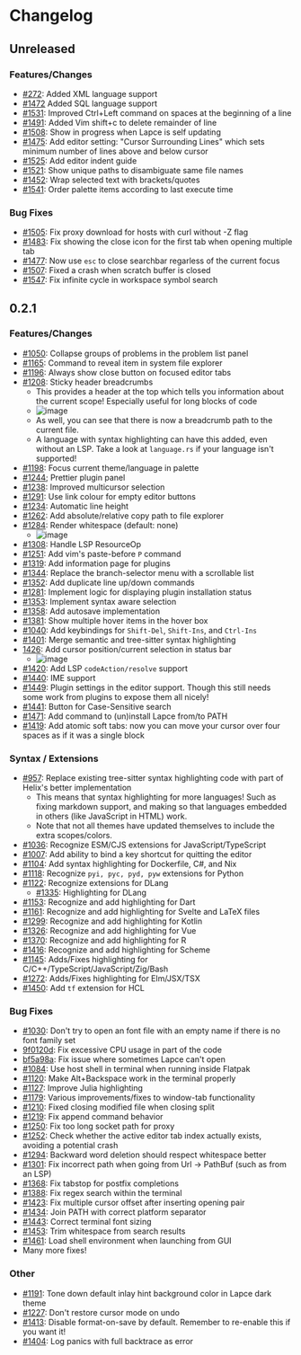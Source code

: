 # Changelog

## Unreleased

### Features/Changes

- [#272](https://github.com/lapce/issue/272): Added XML language support
- [#1472](https://github.com/lapce/lapce/pull/1472) Added SQL language support
- [#1531](https://github.com/lapce/lapce/pull/1531): Improved Ctrl+Left command on spaces at the beginning of a line
- [#1491](https://github.com/lapce/lapce/pull/1491): Added Vim shift+c to delete remainder of line
- [#1508](https://github.com/lapce/lapce/pull/1508): Show in progress when Lapce is self updating
- [#1475](https://github.com/lapce/lapce/pull/1475): Add editor setting: "Cursor Surrounding Lines" which sets minimum number of lines above and below cursor
- [#1525](https://github.com/lapce/lapce/pull/1525): Add editor indent guide
- [#1521](https://github.com/lapce/lapce/pull/1521): Show unique paths to disambiguate same file names
- [#1452](https://github.com/lapce/lapce/pull/1452): Wrap selected text with brackets/quotes
- [#1541](https://github.com/lapce/lapce/pull/1541): Order palette items according to last execute time

### Bug Fixes

- [#1505](https://github.com/lapce/lapce/pull/1505): Fix proxy download for hosts with curl without -Z flag
- [#1483](https://github.com/lapce/lapce/pull/1483): Fix showing the close icon for the first tab when opening multiple tab
- [#1477](https://github.com/lapce/lapce/pull/1477): Now use `esc` to close searchbar regarless of the current focus
- [#1507](https://github.com/lapce/lapce/pull/1507): Fixed a crash when scratch buffer is closed
- [#1547](https://github.com/lapce/lapce/pull/1547): Fix infinite cycle in workspace symbol search

## 0.2.1

### Features/Changes

- [#1050](https://github.com/lapce/lapce/pull/1050): Collapse groups of problems in the problem list panel
- [#1165](https://github.com/lapce/lapce/pull/1165): Command to reveal item in system file explorer
- [#1196](https://github.com/lapce/lapce/pull/1196): Always show close button on focused editor tabs
- [#1208](https://github.com/lapce/lapce/pull/1208): Sticky header breadcrumbs
  - This provides a header at the top which tells you information about the current scope! Especially useful for long blocks of code
  - ![image](https://user-images.githubusercontent.com/13157904/195404556-2c329ebb-f721-4d55-aa22-56a54f8e8454.png)
  - As well, you can see that there is now a breadcrumb path to the current file.
  - A language with syntax highlighting can have this added, even without an LSP. Take a look at `language.rs` if your language isn't supported!
- [#1198](https://github.com/lapce/lapce/pull/1198): Focus current theme/language in palette
- [#1244](https://github.com/lapce/lapce/pull/1244); Prettier plugin panel
- [#1238](https://github.com/lapce/lapce/pull/1238): Improved multicursor selection
- [#1291](https://github.com/lapce/lapce/pull/1291): Use link colour for empty editor buttons
- [#1234](https://github.com/lapce/lapce/commit/07390f0c90c0700d1f69409bf48723d15090c474): Automatic line height
- [#1262](https://github.com/lapce/lapce/pull/1262): Add absolute/relative copy path to file explorer
- [#1284](https://github.com/lapce/lapce/pull/1284): Render whitespace (default: none)
  - ![image](https://user-images.githubusercontent.com/13157904/195410868-f27db85f-d7d2-4197-84f0-12d6c44e2053.png)
- [#1308](https://github.com/lapce/lapce/pull/1308): Handle LSP ResourceOp
- [#1251](https://github.com/lapce/lapce/pull/1251): Add vim's paste-before `P` command
- [#1319](https://github.com/lapce/lapce/pull/1319): Add information page for plugins
- [#1344](https://github.com/lapce/lapce/pull/1344): Replace the branch-selector menu with a scrollable list
- [#1352](https://github.com/lapce/lapce/pull/1352): Add duplicate line up/down commands
- [#1281](https://github.com/lapce/lapce/pull/1281): Implement logic for displaying plugin installation status
- [#1353](https://github.com/lapce/lapce/pull/1353): Implement syntax aware selection
- [#1358](https://github.com/lapce/lapce/pull/1358): Add autosave implementation
- [#1381](https://github.com/lapce/lapce/pull/1381): Show multiple hover items in the hover box
- [#1040](https://github.com/lapce/lapce/pull/1040): Add keybindings for `Shift-Del`, `Shift-Ins`, and `Ctrl-Ins`
- [#1401](https://github.com/lapce/lapce/pull/1401): Merge semantic and tree-sitter syntax highlighting
- [1426](https://github.com/lapce/lapce/pull/1426): Add cursor position/current selection in status bar
  - ![image](https://user-images.githubusercontent.com/13157904/195414557-dbf6cff1-3ab2-49ec-ba9d-c7507b2fc83a.png)
- [#1420](https://github.com/lapce/lapce/pull/1420): Add LSP `codeAction/resolve` support
- [#1440](https://github.com/lapce/lapce/pull/1440): IME support
- [#1449](https://github.com/lapce/lapce/pull/1449): Plugin settings in the editor support. Though this still needs some work from plugins to expose them all nicely!
- [#1441](https://github.com/lapce/lapce/pull/1441): Button for Case-Sensitive search
- [#1471](https://github.com/lapce/lapce/pull/1471): Add command to (un)install Lapce from/to PATH
- [#1419](https://github.com/lapce/lapce/pull/1419): Add atomic soft tabs: now you can move your cursor over four spaces as if it was a single block

### Syntax / Extensions

- [#957](https://github.com/lapce/lapce/pull/957): Replace existing tree-sitter syntax highlighting code with part of Helix's better implementation
  - This means that syntax highlighting for more languages! Such as fixing markdown support, and making so that languages embedded in others (like JavaScript in HTML) work.
  - Note that not all themes have updated themselves to include the extra scopes/colors.
- [#1036](https://github.com/lapce/lapce/pull/1036): Recognize ESM/CJS extensions for JavaScript/TypeScript
- [#1007](https://github.com/lapce/lapce/pull/1007): Add ability to bind a key shortcut for quitting the editor
- [#1104](https://github.com/lapce/lapce/pull/1104): Add syntax highlighting for Dockerfile, C#, and Nix
- [#1118](https://github.com/lapce/lapce/pull/1118): Recognize `pyi, pyc, pyd, pyw` extensions for Python
- [#1122](https://github.com/lapce/lapce/pull/1122): Recognize extensions for DLang
  - [#1335](https://github.com/lapce/lapce/pull/1335): Highlighting for DLang
- [#1153](https://github.com/lapce/lapce/pull/1050): Recognize and add highlighting for Dart
- [#1161](https://github.com/lapce/lapce/pull/1161): Recognize and add highlighting for Svelte and LaTeX files
- [#1299](https://github.com/lapce/lapce/pull/1299): Recognize and add highlighting for Kotlin
- [#1326](https://github.com/lapce/lapce/pull/1326): Recognize and add highlighting for Vue
- [#1370](https://github.com/lapce/lapce/pull/1370): Recognize and add highlighting for R
- [#1416](https://github.com/lapce/lapce/pull/1416): Recognize and add highlighting for Scheme
- [#1145](https://github.com/lapce/lapce/pull/1145): Adds/Fixes highlighting for C/C++/TypeScript/JavaScript/Zig/Bash
- [#1272](https://github.com/lapce/lapce/pull/1272): Adds/Fixes highlighting for Elm/JSX/TSX
- [#1450](https://github.com/lapce/lapce/pull/1450): Add `tf` extension for HCL

### Bug Fixes

- [#1030](https://github.com/lapce/lapce/pull/1030): Don't try to open an font file with an empty name if there is no font family set
- [9f0120d](https://github.com/lapce/lapce/commit/9f0120df85e3aaaef7fbb43385bb15d88443260a): Fix excessive CPU usage in part of the code
- [bf5a98a](https://github.com/lapce/lapce/commit/bf5a98a6d432f9d2abdc1737da2d075e204771fb): Fix issue where sometimes Lapce can't open
- [#1084](https://github.com/lapce/lapce/pull/1084): Use host shell in terminal when running inside Flatpak
- [#1120](https://github.com/lapce/lapce/pull/1120): Make Alt+Backspace work in the terminal properly
- [#1127](https://github.com/lapce/lapce/pull/1127): Improve Julia highlighting
- [#1179](https://github.com/lapce/lapce/pull/1179): Various improvements/fixes to window-tab functionality
- [#1210](https://github.com/lapce/lapce/pull/1210): Fixed closing modified file when closing split
- [#1219](https://github.com/lapce/lapce/pull/1219): Fix append command behavior
- [#1250](https://github.com/lapce/lapce/pull/1250): Fix too long socket path for proxy
- [#1252](https://github.com/lapce/lapce/pull/1252): Check whether the active editor tab index actually exists, avoiding a potential crash
- [#1294](https://github.com/lapce/lapce/pull/1294): Backward word deletion should respect whitespace better
- [#1301](https://github.com/lapce/lapce/pull/1301): Fix incorrect path when going from Url -> PathBuf (such as from an LSP)
- [#1368](https://github.com/lapce/lapce/pull/1368): Fix tabstop for postfix completions
- [#1388](https://github.com/lapce/lapce/pull/1388): Fix regex search within the terminal
- [#1423](https://github.com/lapce/lapce/pull/1423): Fix multiple cursor offset after inserting opening pair
- [#1434](https://github.com/lapce/lapce/pull/1434): Join PATH with correct platform separator
- [#1443](https://github.com/lapce/lapce/pull/1443): Correct terminal font sizing
- [#1453](https://github.com/lapce/lapce/pull/1453): Trim whitespace from search results
- [#1461](https://github.com/lapce/lapce/pull/1461): Load shell environment when launching from GUI
- Many more fixes!

### Other

- [#1191](https://github.com/lapce/lapce/pull/1191): Tone down default inlay hint background color in Lapce dark theme
- [#1227](https://github.com/lapce/lapce/pull/1227): Don't restore cursor mode on undo
- [#1413](https://github.com/lapce/lapce/pull/1413): Disable format-on-save by default. Remember to re-enable this if you want it!
- [#1404](https://github.com/lapce/lapce/pull/1404): Log panics with full backtrace as error
